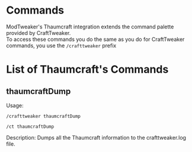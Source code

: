 # Commands

ModTweaker's Thaumcraft integration extends the command palette provided by CraftTweaker.  
To access these commands you do the same as you do for CraftTweaker commands, you use the `/crafttweaker` prefix

# List of Thaumcraft's Commands

## thaumcraftDump

Usage:

`/crafttweaker thaumcraftDump`

`/ct thaumcraftDump`

Description:
Dumps all the Thaumcraft information to the crafttweaker.log file.
